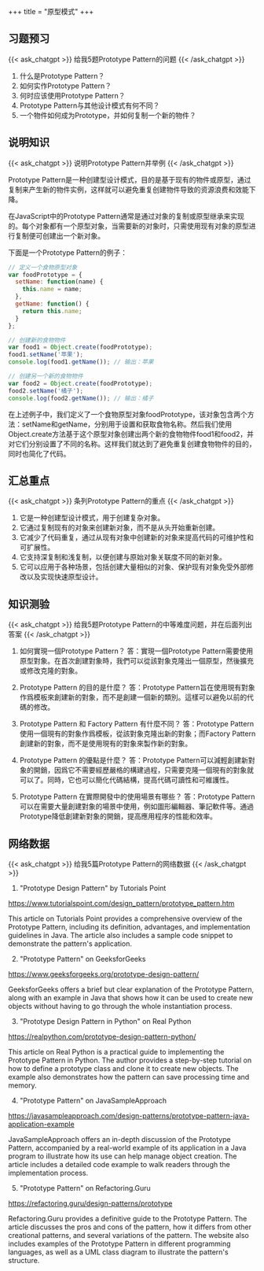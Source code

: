 +++
title = "原型模式"
+++
## 习题预习
{{< ask_chatgpt >}}
给我5题Prototype Pattern的问题
{{< /ask_chatgpt >}}



1. 什么是Prototype Pattern？
2. 如何实作Prototype Pattern？
3. 何时应该使用Prototype Pattern？
4. Prototype Pattern与其他设计模式有何不同？
5. 一个物件如何成为Prototype，并如何复制一个新的物件？   

## 说明知识
{{< ask_chatgpt >}}
说明Prototype Pattern并举例
{{< /ask_chatgpt >}}



Prototype Pattern是一种创建型设计模式，目的是基于现有的物件或原型，通过复制来产生新的物件实例，这样就可以避免重复创建物件导致的资源浪费和效能下降。

在JavaScript中的Prototype Pattern通常是通过对象的复制或原型继承来实现的。每个对象都有一个原型对象，当需要新的对象时，只需使用现有对象的原型进行复制便可创建出一个新对象。

下面是一个Prototype Pattern的例子：

```javascript
// 定义一个食物原型对象
var foodPrototype = {
  setName: function(name) {
    this.name = name;
  },
  getName: function() {
    return this.name;
  }
};

// 创建新的食物物件
var food1 = Object.create(foodPrototype);
food1.setName('苹果');
console.log(food1.getName()); // 输出：苹果

// 创建另一个新的食物物件
var food2 = Object.create(foodPrototype);
food2.setName('橘子');
console.log(food2.getName()); // 输出：橘子
```

在上述例子中，我们定义了一个食物原型对象foodPrototype，该对象包含两个方法：setName和getName，分别用于设置和获取食物名称。然后我们使用Object.create方法基于这个原型对象创建出两个新的食物物件food1和food2，并对它们分别设置了不同的名称。这样我们就达到了避免重复创建食物物件的目的，同时也简化了代码。   

## 汇总重点
{{< ask_chatgpt >}}
条列Prototype Pattern的重点
{{< /ask_chatgpt >}}



1. 它是一种创建型设计模式，用于创建复杂对象。
2. 它通过复制现有的对象来创建新对象，而不是从头开始重新创建。
3. 它减少了代码重复，通过从现有对象中创建新的对象来提高代码的可维护性和可扩展性。
4. 它支持深复制和浅复制，以便创建与原始对象关联度不同的新对象。
5. 它可以应用于各种场景，包括创建大量相似的对象、保护现有对象免受外部修改以及实现快速原型设计。   

## 知识测验
{{< ask_chatgpt >}}
给我5题Prototype Pattern的中等难度问题，并在后面列出答案
{{< /ask_chatgpt >}}



1. 如何實現一個Prototype Pattern？
答：實現一個Prototype Pattern需要使用原型對象。在首次創建對象時，我們可以從該對象克隆出一個原型，然後擴充或修改克隆的對象。

2. Prototype Pattern 的目的是什麼？
答：Prototype Pattern旨在使用現有對象作爲模板來創建新的對象，而不是創建一個新的類別。這樣可以避免以前的代碼的修改。

3. Prototype Pattern 和 Factory Pattern 有什麼不同？
答：Prototype Pattern使用一個現有的對象作爲模板，從該對象克隆出新的對象；而Factory Pattern創建新的對象，而不是使用現有的對象來製作新的對象。

4. Prototype Pattern 的優點是什麼？
答：Prototype Pattern可以減輕創建新對象的開銷，因爲它不需要經歷嚴格的構建過程，只需要克隆一個現有的對象就可以了。同時，它也可以簡化代碼結構，提高代碼可讀性和可維護性。

5. Prototype Pattern 在實際開發中的使用場景有哪些？
答：Prototype Pattern可以在需要大量創建對象的場景中使用，例如圖形編輯器、筆記軟件等。通過Prototype降低創建新對象的開銷，提高應用程序的性能和效率。   

## 网络数据
{{< ask_chatgpt >}}
给我5篇Prototype Pattern的网络数据
{{< /ask_chatgpt >}}



1. "Prototype Design Pattern" by Tutorials Point

https://www.tutorialspoint.com/design_pattern/prototype_pattern.htm

This article on Tutorials Point provides a comprehensive overview of the Prototype Pattern, including its definition, advantages, and implementation guidelines in Java. The article also includes a sample code snippet to demonstrate the pattern's application.

2. "Prototype Pattern" on GeeksforGeeks

https://www.geeksforgeeks.org/prototype-design-pattern/

GeeksforGeeks offers a brief but clear explanation of the Prototype Pattern, along with an example in Java that shows how it can be used to create new objects without having to go through the whole instantiation process.

3. "Prototype Design Pattern in Python" on Real Python

https://realpython.com/prototype-design-pattern-python/

This article on Real Python is a practical guide to implementing the Prototype Pattern in Python. The author provides a step-by-step tutorial on how to define a prototype class and clone it to create new objects. The example also demonstrates how the pattern can save processing time and memory.

4. "Prototype Pattern" on JavaSampleApproach

https://javasampleapproach.com/design-patterns/prototype-pattern-java-application-example

JavaSampleApproach offers an in-depth discussion of the Prototype Pattern, accompanied by a real-world example of its application in a Java program to illustrate how its use can help manage object creation. The article includes a detailed code example to walk readers through the implementation process.

5. "Prototype Pattern" on Refactoring.Guru

https://refactoring.guru/design-patterns/prototype

Refactoring.Guru provides a definitive guide to the Prototype Pattern. The article discusses the pros and cons of the pattern, how it differs from other creational patterns, and several variations of the pattern. The website also includes examples of the Prototype Pattern in different programming languages, as well as a UML class diagram to illustrate the pattern's structure.   

